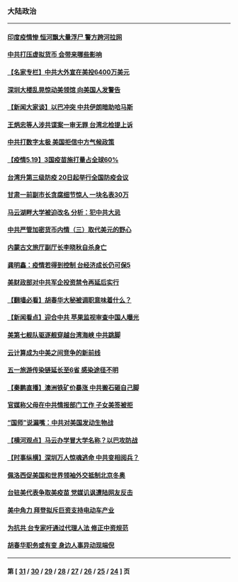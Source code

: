### 大陆政治
---
#### [印度疫情惨 恒河飘大量浮尸 警方跨河拉网](../../pages/ncid277/n12961144.md) 
#### [中共打压虚拟货币 会带来哪些影响](../../pages/ncid277/n12960871.md) 
#### [【名家专栏】中共大外宣在美投6400万美元](../../pages/ncid277/n12960678.md) 
#### [深圳大楼乱晃惊动美领馆 向美国人发警告](../../pages/ncid277/n12960904.md) 
#### [【新闻大家谈】以巴冲突 中共伊朗暗助哈马斯](../../pages/ncid277/n12960502.md) 
#### [王炳忠等人涉共谍案一审无罪 台湾北检提上诉](../../pages/ncid277/n12960335.md) 
#### [中共打数字太极 美国拒信中方气候政策](../../pages/ncid277/n12960304.md) 
#### [【疫情5.19】3国疫苗施打量占全球60%](../../pages/ncid277/n12960020.md) 
#### [台湾升第三级防疫 20日起举行全国防疫会议](../../pages/ncid277/n12960236.md) 
#### [甘肃一前副市长贪腐细节惊人 一块名表30万](../../pages/ncid277/n12960012.md) 
#### [马云湖畔大学被迫改名 分析：犯中共大忌](../../pages/ncid277/n12959727.md) 
#### [中共严管加密货币内情（三）取代美元的野心](../../pages/ncid277/n12954362.md) 
#### [内蒙古文旅厅副厅长李晓秋自杀身亡](../../pages/ncid277/n12959708.md) 
#### [龚明鑫：疫情若得到控制 台经济成长仍可保5](../../pages/ncid277/n12959361.md) 
#### [美财政部对中共军企投资禁令再延后实行](../../pages/ncid277/n12959440.md) 
#### [【翻墙必看】胡春华大秘被调职意味着什么？](../../pages/ncid277/n12959497.md) 
#### [【新闻看点】迎合中共 苹果监视审查中国人曝光](../../pages/ncid277/n12959087.md) 
#### [美第七舰队驱逐舰穿越台湾海峡 中共跳脚](../../pages/ncid277/n12959313.md) 
#### [云计算成为中美之间竞争的新前线](../../pages/ncid277/n12959178.md) 
#### [五一旅游传染链延长至6省 感染途径不明](../../pages/ncid277/n12959093.md) 
#### [【秦鹏直播】澳洲铁矿价暴涨 中共搬石砸自己脚](../../pages/ncid277/n12959091.md) 
#### [官媒称父母在中共情报部门工作 子女美签被拒](../../pages/ncid277/n12958909.md) 
#### [“国师”说漏嘴：中共对美国发动生物战](../../pages/ncid277/n12959095.md) 
#### [【横河观点】马云办学冒大学名称？以巴攻防战](../../pages/ncid277/n12959124.md) 
#### [【时事纵横】深圳万人惊魂逃命 中共变相阅兵？](../../pages/ncid277/n12959111.md) 
#### [佩洛西促美国和世界领袖外交抵制北京冬奥](../../pages/ncid277/n12959079.md) 
#### [台驻美代表争取美疫苗 党媒讥讽遭陆网友反击](../../pages/ncid277/n12958923.md) 
#### [美中角力 拜登拟斥巨资支持电动车产业](../../pages/ncid277/n12958914.md) 
#### [为抗共 台专家吁通过代理人法 修正中资规范](../../pages/ncid277/n12955558.md) 
#### [胡春华职务或有变 身边人事异动现端倪](../../pages/ncid277/n12958669.md) 

---
#### 第 [ [31](./31.md) / [30](./30.md) / [29](./29.md) / [28](./28.md) / [27](./27.md) / [26](./26.md) / [25](./25.md) / [24](./24.md) ] 页
